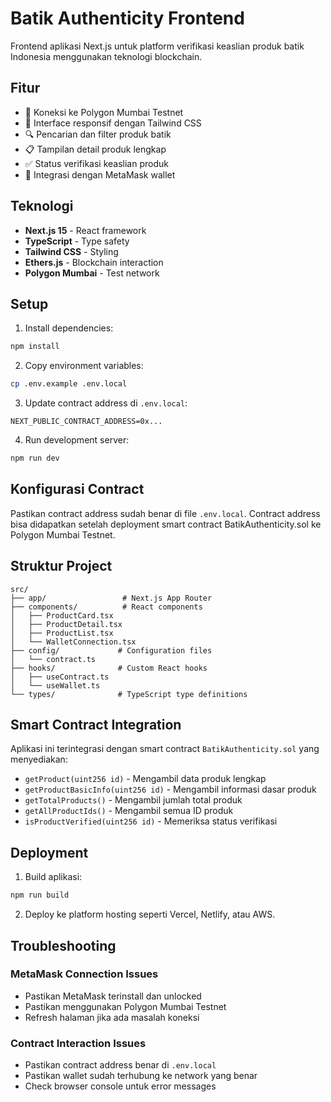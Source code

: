 # Batik Authenticity Frontend

Frontend aplikasi Next.js untuk platform verifikasi keaslian produk batik Indonesia menggunakan teknologi blockchain.

## Fitur

- 🔗 Koneksi ke Polygon Mumbai Testnet
- 📱 Interface responsif dengan Tailwind CSS
- 🔍 Pencarian dan filter produk batik
- 📋 Tampilan detail produk lengkap
- ✅ Status verifikasi keaslian produk
- 🔐 Integrasi dengan MetaMask wallet

## Teknologi

- **Next.js 15** - React framework
- **TypeScript** - Type safety
- **Tailwind CSS** - Styling
- **Ethers.js** - Blockchain interaction
- **Polygon Mumbai** - Test network

## Setup

1. Install dependencies:
```bash
npm install
```

2. Copy environment variables:
```bash
cp .env.example .env.local
```

3. Update contract address di `.env.local`:
```
NEXT_PUBLIC_CONTRACT_ADDRESS=0x...
```

4. Run development server:
```bash
npm run dev
```

## Konfigurasi Contract

Pastikan contract address sudah benar di file `.env.local`. Contract address bisa didapatkan setelah deployment smart contract BatikAuthenticity.sol ke Polygon Mumbai Testnet.

## Struktur Project

```
src/
├── app/                 # Next.js App Router
├── components/          # React components
│   ├── ProductCard.tsx
│   ├── ProductDetail.tsx
│   ├── ProductList.tsx
│   └── WalletConnection.tsx
├── config/             # Configuration files
│   └── contract.ts
├── hooks/              # Custom React hooks
│   ├── useContract.ts
│   └── useWallet.ts
└── types/              # TypeScript type definitions
```

## Smart Contract Integration

Aplikasi ini terintegrasi dengan smart contract `BatikAuthenticity.sol` yang menyediakan:

- `getProduct(uint256 id)` - Mengambil data produk lengkap
- `getProductBasicInfo(uint256 id)` - Mengambil informasi dasar produk
- `getTotalProducts()` - Mengambil jumlah total produk
- `getAllProductIds()` - Mengambil semua ID produk
- `isProductVerified(uint256 id)` - Memeriksa status verifikasi

## Deployment

1. Build aplikasi:
```bash
npm run build
```

2. Deploy ke platform hosting seperti Vercel, Netlify, atau AWS.

## Troubleshooting

### MetaMask Connection Issues
- Pastikan MetaMask terinstall dan unlocked
- Pastikan menggunakan Polygon Mumbai Testnet
- Refresh halaman jika ada masalah koneksi

### Contract Interaction Issues
- Pastikan contract address benar di `.env.local`
- Pastikan wallet sudah terhubung ke network yang benar
- Check browser console untuk error messages